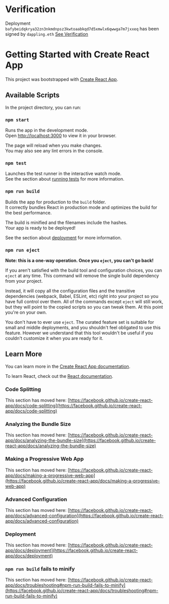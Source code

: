 # Verification
Deployment `bafybeidqkrya32zn3nkmdnpsz3kwtoaabkqd7d5xmwlx6qwwga7m7jxxeq` has been signed by `dappling.eth` [See Verification](https://signer.is/verify/JTdCJTIyY2xhaW1lZF9tZXNzYWdlJTIyJTNBJTIyYmFmeWJlaWRxa3J5YTMyem4zbmttZG5wc3oza3d0b2FhYmtxZDdkNXhtd2x4NnF3d2dhN203anh4ZXElMjIlMkMlMjJzaWduZWRfbWVzc2FnZSUyMiUzQSUyMjB4MGJlNDAxZjcwMWQ0YzQ5OWVmZDZiZGYzZjQzZWRmZTNjZTM5ZmVjYTZlYzI0M2NhODBhY2JhNWFhYjQ2MDVjZTJjNjZlMWQ1YWJkN2UxMzM3ZTc4ZTBmOGUxNWUyMzFmNjFlNzZhMDIwMDNkNjM2Y2I2NmRlNjA1OTEwOGYxMzgxYyUyMiUyQyUyMmNsYWltZWRfc2lnbmF0b3J5JTIyJTNBJTIyMHgxZjkyMzkwRWNkNDY2MzQ1Q2RlODJkZTk3REI4OTFEMDZFOWNFQTE5JTIyJTdE)

# Getting Started with Create React App  

This project was bootstrapped with [Create React App](https://github.com/facebook/create-react-app).

## Available Scripts

In the project directory, you can run: 

### `npm start`

Runs the app in the development mode.\
Open [http://localhost:3000](http://localhost:3000) to view it in your browser.

The page will reload when you make changes.\
You may also see any lint errors in the console. 

### `npm test`

Launches the test runner in the interactive watch mode.\
See the section about [running tests](https://facebook.github.io/create-react-app/docs/running-tests) for more information.

### `npm run build`

Builds the app for production to the `build` folder.\
It correctly bundles React in production mode and optimizes the build for the best performance.

The build is minified and the filenames include the hashes.\
Your app is ready to be deployed!

See the section about [deployment](https://facebook.github.io/create-react-app/docs/deployment) for more information.

### `npm run eject`

**Note: this is a one-way operation. Once you `eject`, you can't go back!**

If you aren't satisfied with the build tool and configuration choices, you can `eject` at any time. This command will remove the single build dependency from your project.

Instead, it will copy all the configuration files and the transitive dependencies (webpack, Babel, ESLint, etc) right into your project so you have full control over them. All of the commands except `eject` will still work, but they will point to the copied scripts so you can tweak them. At this point you're on your own.

You don't have to ever use `eject`. The curated feature set is suitable for small and middle deployments, and you shouldn't feel obligated to use this feature. However we understand that this tool wouldn't be useful if you couldn't customize it when you are ready for it.

## Learn More

You can learn more in the [Create React App documentation](https://facebook.github.io/create-react-app/docs/getting-started).

To learn React, check out the [React documentation](https://reactjs.org/).

### Code Splitting

This section has moved here: [https://facebook.github.io/create-react-app/docs/code-splitting](https://facebook.github.io/create-react-app/docs/code-splitting)

### Analyzing the Bundle Size

This section has moved here: [https://facebook.github.io/create-react-app/docs/analyzing-the-bundle-size](https://facebook.github.io/create-react-app/docs/analyzing-the-bundle-size)

### Making a Progressive Web App

This section has moved here: [https://facebook.github.io/create-react-app/docs/making-a-progressive-web-app](https://facebook.github.io/create-react-app/docs/making-a-progressive-web-app)

### Advanced Configuration

This section has moved here: [https://facebook.github.io/create-react-app/docs/advanced-configuration](https://facebook.github.io/create-react-app/docs/advanced-configuration)

### Deployment

This section has moved here: [https://facebook.github.io/create-react-app/docs/deployment](https://facebook.github.io/create-react-app/docs/deployment)

### `npm run build` fails to minify

This section has moved here: [https://facebook.github.io/create-react-app/docs/troubleshooting#npm-run-build-fails-to-minify](https://facebook.github.io/create-react-app/docs/troubleshooting#npm-run-build-fails-to-minify)
